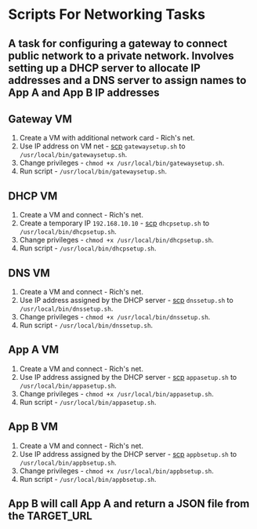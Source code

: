 # Scripts For Networking Tasks

## A task for configuring a gateway to connect public network to a private network. Involves setting up a DHCP server to allocate IP addresses and a DNS server to assign names to App A and App B IP addresses

## Gateway VM
1. Create a VM with additional network card - Rich's net.
2. Use IP address on VM net - [scp](https://www.redhat.com/sysadmin/secure-file-transfer-scp-sftp) `gatewaysetup.sh` to `/usr/local/bin/gatewaysetup.sh`.
3. Change privileges - `chmod +x /usr/local/bin/gatewaysetup.sh`.
4. Run script - `/usr/local/bin/gatewaysetup.sh`.

## DHCP VM
1. Create a VM and connect - Rich's net.
2. Create a temporary IP `192.168.10.10` - [scp](https://www.redhat.com/sysadmin/secure-file-transfer-scp-sftp) `dhcpsetup.sh` to `/usr/local/bin/dhcpsetup.sh`.
3. Change privileges - `chmod +x /usr/local/bin/dhcpsetup.sh`.
4. Run script - `/usr/local/bin/dhcpsetup.sh`.

## DNS VM
1. Create a VM and connect - Rich's net.
2. Use IP address assigned by the DHCP server - [scp](https://www.redhat.com/sysadmin/secure-file-transfer-scp-sftp) `dnssetup.sh` to `/usr/local/bin/dnssetup.sh`.
3. Change privileges - `chmod +x /usr/local/bin/dnssetup.sh`.
4. Run script - `/usr/local/bin/dnssetup.sh`.

## App A VM
1. Create a VM and connect - Rich's net.
2. Use IP address assigned by the DHCP server - [scp](https://www.redhat.com/sysadmin/secure-file-transfer-scp-sftp) `appasetup.sh` to `/usr/local/bin/appasetup.sh`.
3. Change privileges - `chmod +x /usr/local/bin/appasetup.sh`.
4. Run script - `/usr/local/bin/appasetup.sh`.

## App B VM
1. Create a VM and connect - Rich's net.
2. Use IP address assigned by the DHCP server - [scp](https://www.redhat.com/sysadmin/secure-file-transfer-scp-sftp) `appbsetup.sh` to `/usr/local/bin/appbsetup.sh`.
3. Change privileges - `chmod +x /usr/local/bin/appbsetup.sh`.
4. Run script - `/usr/local/bin/appbsetup.sh`.

## App B will call App A and return a JSON file from the TARGET_URL
